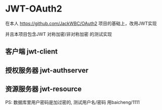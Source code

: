 # JWT-OAuth2
在本人 https://github.com/JackWBC/OAuth2 项目的基础上，改用JWT实现

并且本项目包含JWT 对称加密/非对称加密  的测试实现

## 客户端 jwt-client
## 授权服务器 jwt-authserver
## 资源服务器 jwt-resource

PS: 数据库里用户密码是加过密的, 测试用户名/密码 用baicheng/1111
